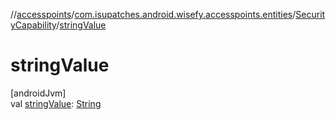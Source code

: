 //[accesspoints](../../../index.md)/[com.isupatches.android.wisefy.accesspoints.entities](../index.md)/[SecurityCapability](index.md)/[stringValue](string-value.md)

# stringValue

[androidJvm]\
val [stringValue](string-value.md): [String](https://kotlinlang.org/api/latest/jvm/stdlib/kotlin/-string/index.html)
